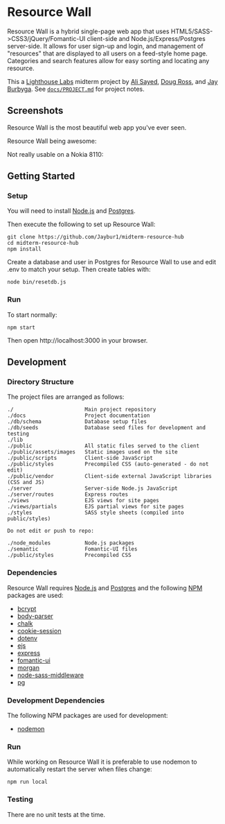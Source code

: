 # **Resource Wall**

Resource Wall is a hybrid single-page web app that uses HTML5/SASS->CSS3/jQuery/Fomantic-UI client-side and Node.js/Express/Postgres server-side. It allows for user sign-up and login, and management of "resources" that are displayed to all users on a feed-style home page. Categories and search features allow for easy sorting and locating any resource.

This a [Lighthouse Labs](https://www.lighthouselabs.ca/) midterm project by [Ali Sayed](https://github.com/aliyasser20), [Doug Ross](https://github.com/d0ugr), and [Jay Burbyga](https://github.com/Jaybur1). See [`docs/PROJECT.md`](docs/PROJECT.md) for project notes.

## **Screenshots**

Resource Wall is the most beautiful web app you've ever seen.

Resource Wall being awesome:

<!-- ![screenshot-01](docs/images/screenshot-01-bad-mf.png) -->

Not really usable on a Nokia 8110:

<!-- ![Nokia 8110](docs/images/screenshot-99-nokia-8110.png) -->

## **Getting Started**

### **Setup**

You will need to install [Node.js](https://nodejs.org) and [Postgres](https://www.postgresql.org/).

Then execute the following to set up Resource Wall:

```
git clone https://github.com/Jaybur1/midterm-resource-hub
cd midterm-resource-hub
npm install
```

Create a database and user in Postgres for Resource Wall to use and edit .env to match your setup. Then create tables with:

```
node bin/resetdb.js
```

### **Run**

To start normally:

```
npm start
```

Then open http://localhost:3000 in your browser.

## **Development**

### **Directory Structure**

The project files are arranged as follows:

```
./                       Main project repository
./docs                   Project documentation
./db/schema              Database setup files
./db/seeds               Database seed files for development and testing
./lib
./public                 All static files served to the client
./public/assets/images   Static images used on the site
./public/scripts         Client-side JavaScript
./public/styles          Precompiled CSS (auto-generated - do not edit)
./public/vendor          Client-side external JavaScript libraries (CSS and JS)
./server                 Server-side Node.js JavaScript
./server/routes          Express routes
./views                  EJS views for site pages
./views/partials         EJS partial views for site pages
./styles                 SASS style sheets (compiled into public/styles)

Do not edit or push to repo:

./node_modules           Node.js packages
./semantic               Fomantic-UI files
./public/styles          Precompiled CSS
```

### **Dependencies**

Resource Wall requires [Node.js](https://nodejs.org) and [Postgres](https://www.postgresql.org/) and the following [NPM](https://www.npmjs.com/) packages are used:

- [bcrypt](https://www.npmjs.com/package/bcrypt)
- [body-parser](https://www.npmjs.com/package/body-parser)
- [chalk](https://www.npmjs.com/package/chalk)
- [cookie-session](https://www.npmjs.com/package/cookie-session)
- [dotenv](https://www.npmjs.com/package/dotenv)
- [ejs](https://www.npmjs.com/package/ejs)
- [express](https://www.npmjs.com/package/express)
- [fomantic-ui](https://www.npmjs.com/package/fomantic-ui)
- [morgan](https://www.npmjs.com/package/morgan)
- [node-sass-middleware](https://www.npmjs.com/package/node-sass-middleware)
- [pg](https://www.npmjs.com/package/pg)

### **Development Dependencies**

The following NPM packages are used for development:

- [nodemon](https://www.npmjs.com/package/nodemon)

### **Run**

While working on Resource Wall it is preferable to use nodemon to automatically restart the server when files change:

```
npm run local
```

### **Testing**

There are no unit tests at the time.
